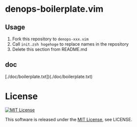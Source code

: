 # denops-boilerplate.vim

## Usage

1. Fork this repository to `denops-xxx.vim`
1. Call `init.zsh hogehoge` to replace names in the repository
1. Delete this section from README.md

## doc

[./doc/boilerplate.txt])(./doc/boilerplate.txt)

# License

[![MIT License](http://img.shields.io/badge/license-MIT-blue.svg)](http://www.opensource.org/licenses/MIT)

This software is released under the
[MIT License](http://www.opensource.org/licenses/MIT), see LICENSE.
